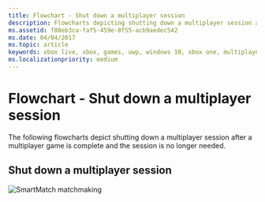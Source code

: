 ```yaml
---
title: Flowchart - Shut down a multiplayer session
description: Flowcharts depicting shutting down a multiplayer session after a multiplayer game is complete and the session is no longer needed.
ms.assetid: f80eb3ca-faf5-459e-8f55-acb9aedec542
ms.date: 04/04/2017
ms.topic: article
keywords: xbox live, xbox, games, uwp, windows 10, xbox one, multiplayer manager, flowchart
ms.localizationpriority: medium
---
```


# Flowchart - Shut down a multiplayer session

The following flowcharts depict shutting down a multiplayer session after a multiplayer game is complete and the session is no longer needed.


## Shut down a multiplayer session

![SmartMatch matchmaking](../../../images/multiplayer/mpm-shut-down.png)
